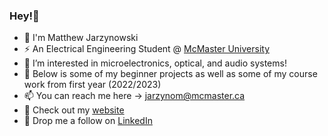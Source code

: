 ### Hey!👋

- 💬 I'm Matthew Jarzynowski
- ⚡ An Electrical Engineering Student @ [McMaster University](https://www.eng.mcmaster.ca/ece/)
- 💾 I’m interested in microelectronics, optical, and audio systems!
- 🔮 Below is some of my beginner projects as well as some of my course work from first year (2022/2023)
- 📫 You can reach me here -> jarzynom@mcmaster.ca
- 🔭 Check out my [website](https://www.jarzynowski.com/)
- 🚀 Drop me a follow on [LinkedIn](https://www.linkedin.com/in/mjarzy/)
